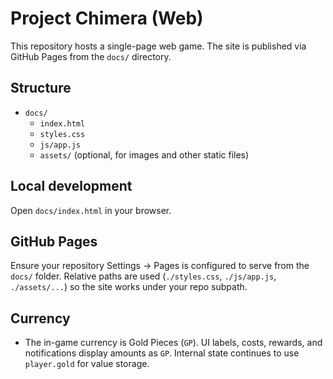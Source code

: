 # Project Chimera (Web)

This repository hosts a single-page web game. The site is published via GitHub Pages from the `docs/` directory.

## Structure

- `docs/`
  - `index.html`
  - `styles.css`
  - `js/app.js`
  - `assets/` (optional, for images and other static files)

## Local development

Open `docs/index.html` in your browser.

## GitHub Pages

Ensure your repository Settings → Pages is configured to serve from the `docs/` folder. Relative paths are used (`./styles.css`, `./js/app.js`, `./assets/...`) so the site works under your repo subpath.

## Currency

- The in-game currency is Gold Pieces (`GP`). UI labels, costs, rewards, and notifications display amounts as `GP`. Internal state continues to use `player.gold` for value storage.